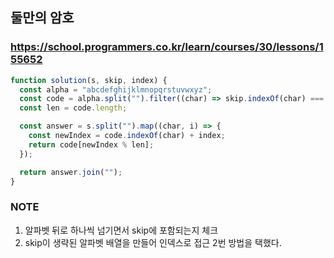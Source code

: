 ## 둘만의 암호

### https://school.programmers.co.kr/learn/courses/30/lessons/155652

```js
function solution(s, skip, index) {
  const alpha = "abcdefghijklmnopqrstuvwxyz";
  const code = alpha.split("").filter((char) => skip.indexOf(char) === -1);
  const len = code.length;

  const answer = s.split("").map((char, i) => {
    const newIndex = code.indexOf(char) + index;
    return code[newIndex % len];
  });

  return answer.join("");
}
```

### NOTE

1. 알파벳 뒤로 하나씩 넘기면서 skip에 포함되는지 체크
2. skip이 생략된 알파벳 배열을 만들어 인덱스로 접근
   2번 방법을 택했다.
